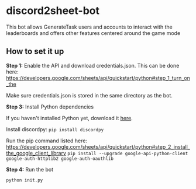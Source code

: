 # discord2sheet-bot

This bot allows GenerateTask users and accounts to interact with the leaderboards and offers other features centered around the game mode

## How to set it up

**Step 1:** Enable the API and download credentials.json. This can be done here: https://developers.google.com/sheets/api/quickstart/python#step_1_turn_on_the

Make sure credentials.json is stored in the same directory as the bot.

**Step 3:** Install Python dependencies

If you haven't installed Python yet, download it [here](https://www.python.org/).

Install discordpy: `pip install discordpy`

Run the pip command listed here: https://developers.google.com/sheets/api/quickstart/python#step_2_install_the_google_client_library
`pip install --upgrade google-api-python-client google-auth-httplib2 google-auth-oauthlib`

**Step 4:** Run the bot

`python init.py`
